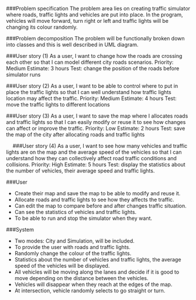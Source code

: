 ###Problem specification
The problem area lies on creating traffic simulator where roads, traffic lights and vehicles are put into place. In the program, vehicles will move forward, turn right or left and traffic lights will be changing its colour randomly. 

###Problem decomposition
The problem will be functionally broken down into classes and this is well described in UML diagram.

###User story (1)
As a user, I want to change how the roads are crossing each other so that I can model different city roads scenarios.
Priority:  Medium
Estimate:  3 hours
Test: change the position of the roads before simulator runs

###User story (2)
As a user, I want to be able to control where to put in place the traffic lights so that I can well understand how traffic lights location may affect the traffic. 
Priority: Medium
Estimate: 4 hours
Test: move the traffic lights to different locations 

###User story (3) 
As a user, I want to save the map where I allocates roads and traffic lights so that I can easily modify or reuse it to see how changes can affect or improve the traffic. 
Priority: Low
Estimate: 2 hours
Test: save the map of the city after allocating roads and traffic lights

 
###User story (4)
As a user, I want to see how many vehicles and traffic lights are on the map and the average speed of the vehicles so that I can understand how they can collectively affect road traffic conditions and collisions. 
Priority: High
Estimate: 5 hours
Test: display the statistics about the number of vehicles, their average speed and traffic lights.

###User
-	Create their map and save the map to be able to modify and reuse it.
-	Allocate roads and traffic lights to see how they affects the traffic.
-	Can edit the map to compare before and after changes traffic situation.
-	Can see the statistics of vehicles and traffic lights.
-	To be able to run and stop the simulator when they want. 


###System
-	Two modes: City and Simulation, will be included.
-	To provide the user with roads and traffic lights.
-	Randomly change the colour of the traffic lights. 
-	Statistics about the number of vehicles and traffic lights, the average speed of the vehicles will be displayed. 
-	All vehicles will be moving along the lanes and decide if it is good to move depending on the distance between the vehicles.
-	Vehicles will disappear when they reach at the edges of the map.
-	At intersection, vehicle randomly selects to go straight or turn.

